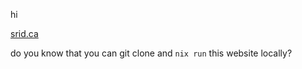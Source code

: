hi

[srid.ca](https://srid.ca)

do you know that you can git clone and `nix run` this website locally?
